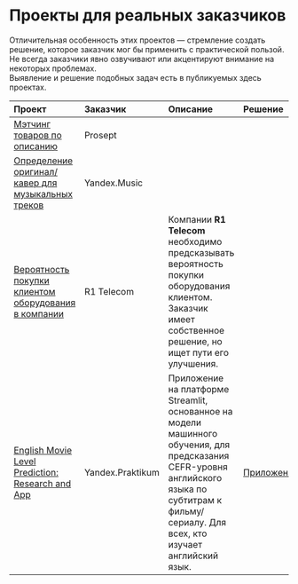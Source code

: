 # Проекты для реальных заказчиков

Отличительная особенность этих проектов — стремление создать решение, которое заказчик мог бы применить с практической пользой.  
Не всегда заказчики явно озвучивают или акцентируют внимание на некоторых проблемах.  
Выявление и решение подобных задач есть в публикуемых здесь проектах.


| Проект                | Заказчик    | Описание              | Решение         | Технологии     |
|:----------------------|:------------|:----------------------|:----------------|:---------------|
| [Мэтчинг товаров по описанию](https://github.com/Nanobelka/prosept_matching) | Prosept |   |   |   |
| [Определение оригинал/кавер для музыкальных треков](https://github.com/Nanobelka/Yandex_Music_original_detection) | Yandex.Music |   |   |   |
| [Вероятность покупки клиентом оборудования в компании](https://github.com/Nanobelka/R1_2800_features) | R1 Telecom | Компании **R1 Telecom** необходимо предсказывать вероятность покупки оборудования клиентом. Заказчик имеет собственное решение, но ищет пути его улучшения. |   |   |
| [English Movie Level Prediction: Research and App](https://github.com/Nanobelka/english_subtitles_level) | Yandex.Praktikum | Приложение на платформе Streamlit, основанное на модели машинного обучения, для предсказания CEFR-уровня английского языка по субтитрам к фильму/сериалу. Для всех, кто изучает английский язык. | [Приложение](https://movie-level.streamlit.app/) |   |
